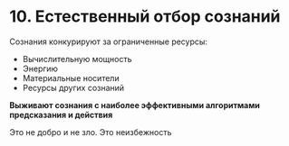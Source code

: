 # 10. Естественный отбор сознаний

Сознания конкурируют за ограниченные ресурсы:
- Вычислительную мощность
- Энергию
- Материальные носители
- Ресурсы других сознаний

**Выживают сознания с наиболее эффективными алгоритмами предсказания и действия**

Это не добро и не зло. Это неизбежность
